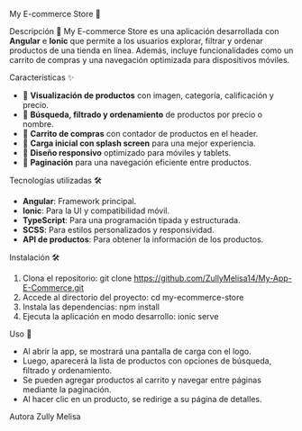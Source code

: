 My E-commerce Store 🛒

Descripción 📌
My E-commerce Store es una aplicación desarrollada con **Angular** e **Ionic** que permite a los usuarios explorar, filtrar y ordenar productos de una tienda en línea. Además, incluye funcionalidades como un carrito de compras y una navegación optimizada para dispositivos móviles.

Características ✨
- 📌 **Visualización de productos** con imagen, categoría, calificación y precio.
- 🔎 **Búsqueda, filtrado y ordenamiento** de productos por precio o nombre.
- 🛒 **Carrito de compras** con contador de productos en el header.
- 🚀 **Carga inicial con splash screen** para una mejor experiencia.
- 📱 **Diseño responsivo** optimizado para móviles y tablets.
- 📂 **Paginación** para una navegación eficiente entre productos.

Tecnologías utilizadas 🛠
- **Angular**: Framework principal.
- **Ionic**: Para la UI y compatibilidad móvil.
- **TypeScript**: Para una programación tipada y estructurada.
- **SCSS**: Para estilos personalizados y responsividad.
- **API de productos**: Para obtener la información de los productos.

Instalación 🛠
1. Clona el repositorio:
   git clone https://github.com/ZullyMelisa14/My-App-E-Commerce.git
2. Accede al directorio del proyecto:
   cd my-ecommerce-store
3. Instala las dependencias:
   npm install
4. Ejecuta la aplicación en modo desarrollo:
   ionic serve

Uso 📖
- Al abrir la app, se mostrará una pantalla de carga con el logo.
- Luego, aparecerá la lista de productos con opciones de búsqueda, filtrado y ordenamiento.
- Se pueden agregar productos al carrito y navegar entre páginas mediante la paginación.
- Al hacer clic en un producto, se redirige a su página de detalles.

Autora
Zully Melisa
